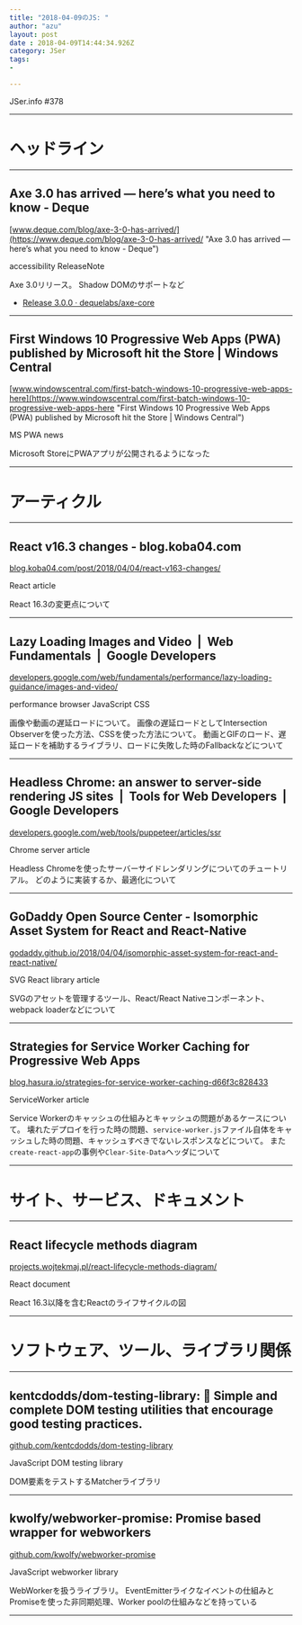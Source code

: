 ```yaml
---
title: "2018-04-09のJS: "
author: "azu"
layout: post
date : 2018-04-09T14:44:34.926Z
category: JSer
tags:
-

---
```


JSer.info #378

----

<h1 class="site-genre">ヘッドライン</h1>

----

## Axe 3.0 has arrived — here’s what you need to know - Deque
[www.deque.com/blog/axe-3-0-has-arrived/](https://www.deque.com/blog/axe-3-0-has-arrived/ "Axe 3.0 has arrived — here’s what you need to know - Deque")
<p class="jser-tags jser-tag-icon"><span class="jser-tag">accessibility</span> <span class="jser-tag">ReleaseNote</span></p>

Axe 3.0リリース。
Shadow DOMのサポートなど

- [Release 3.0.0 · dequelabs/axe-core](https://github.com/dequelabs/axe-core/releases/tag/v3.0.0 "Release 3.0.0 · dequelabs/axe-core")

----

## First Windows 10 Progressive Web Apps (PWA) published by Microsoft hit the Store | Windows Central
[www.windowscentral.com/first-batch-windows-10-progressive-web-apps-here](https://www.windowscentral.com/first-batch-windows-10-progressive-web-apps-here "First Windows 10 Progressive Web Apps (PWA) published by Microsoft hit the Store | Windows Central")
<p class="jser-tags jser-tag-icon"><span class="jser-tag">MS</span> <span class="jser-tag">PWA</span> <span class="jser-tag">news</span></p>

Microsoft StoreにPWAアプリが公開されるようになった


----
<h1 class="site-genre">アーティクル</h1>

----

## React v16.3 changes - blog.koba04.com
[blog.koba04.com/post/2018/04/04/react-v163-changes/](http://blog.koba04.com/post/2018/04/04/react-v163-changes/ "React v16.3 changes - blog.koba04.com")
<p class="jser-tags jser-tag-icon"><span class="jser-tag">React</span> <span class="jser-tag">article</span></p>

React 16.3の変更点について


----

## Lazy Loading Images and Video  |  Web Fundamentals  |  Google Developers
[developers.google.com/web/fundamentals/performance/lazy-loading-guidance/images-and-video/](https://developers.google.com/web/fundamentals/performance/lazy-loading-guidance/images-and-video/ "Lazy Loading Images and Video  |  Web Fundamentals  |  Google Developers")
<p class="jser-tags jser-tag-icon"><span class="jser-tag">performance</span> <span class="jser-tag">browser</span> <span class="jser-tag">JavaScript</span> <span class="jser-tag">CSS</span></p>

画像や動画の遅延ロードについて。
画像の遅延ロードとしてIntersection Observerを使った方法、CSSを使った方法について。
動画とGIFのロード、遅延ロードを補助するライブラリ、ロードに失敗した時のFallbackなどについて


----

## Headless Chrome: an answer to server-side rendering JS sites  |  Tools for Web Developers  |  Google Developers
[developers.google.com/web/tools/puppeteer/articles/ssr](https://developers.google.com/web/tools/puppeteer/articles/ssr "Headless Chrome: an answer to server-side rendering JS sites  |  Tools for Web Developers  |  Google Developers")
<p class="jser-tags jser-tag-icon"><span class="jser-tag">Chrome</span> <span class="jser-tag">server</span> <span class="jser-tag">article</span></p>

Headless Chromeを使ったサーバーサイドレンダリングについてのチュートリアル。
どのように実装するか、最適化について


----

## GoDaddy Open Source Center - Isomorphic Asset System for React and React-Native
[godaddy.github.io/2018/04/04/isomorphic-asset-system-for-react-and-react-native/](https://godaddy.github.io/2018/04/04/isomorphic-asset-system-for-react-and-react-native/ "GoDaddy Open Source Center - Isomorphic Asset System for React and React-Native")
<p class="jser-tags jser-tag-icon"><span class="jser-tag">SVG</span> <span class="jser-tag">React</span> <span class="jser-tag">library</span> <span class="jser-tag">article</span></p>

SVGのアセットを管理するツール、React/React Nativeコンポーネント、webpack loaderなどについて


----

## Strategies for Service Worker Caching for Progressive Web Apps
[blog.hasura.io/strategies-for-service-worker-caching-d66f3c828433](https://blog.hasura.io/strategies-for-service-worker-caching-d66f3c828433 "Strategies for Service Worker Caching for Progressive Web Apps")
<p class="jser-tags jser-tag-icon"><span class="jser-tag">ServiceWorker</span> <span class="jser-tag">article</span></p>

Service Workerのキャッシュの仕組みとキャッシュの問題があるケースについて。
壊れたデプロイを行った時の問題、`service-worker.js`ファイル自体をキャッシュした時の問題、キャッシュすべきでないレスポンスなどについて。
また`create-react-app`の事例や`Clear-Site-Data`ヘッダについて


----
<h1 class="site-genre">サイト、サービス、ドキュメント</h1>

----

## React lifecycle methods diagram
[projects.wojtekmaj.pl/react-lifecycle-methods-diagram/](http://projects.wojtekmaj.pl/react-lifecycle-methods-diagram/ "React lifecycle methods diagram")
<p class="jser-tags jser-tag-icon"><span class="jser-tag">React</span> <span class="jser-tag">document</span></p>

React 16.3以降を含むReactのライフサイクルの図


----
<h1 class="site-genre">ソフトウェア、ツール、ライブラリ関係</h1>

----

## kentcdodds/dom-testing-library: 🐙 Simple and complete DOM testing utilities that encourage good testing practices.
[github.com/kentcdodds/dom-testing-library](https://github.com/kentcdodds/dom-testing-library "kentcdodds/dom-testing-library: 🐙 Simple and complete DOM testing utilities that encourage good testing practices.")
<p class="jser-tags jser-tag-icon"><span class="jser-tag">JavaScript</span> <span class="jser-tag">DOM</span> <span class="jser-tag">testing</span> <span class="jser-tag">library</span></p>

DOM要素をテストするMatcherライブラリ


----

## kwolfy/webworker-promise: Promise based wrapper for webworkers
[github.com/kwolfy/webworker-promise](https://github.com/kwolfy/webworker-promise "kwolfy/webworker-promise: Promise based wrapper for webworkers")
<p class="jser-tags jser-tag-icon"><span class="jser-tag">JavaScript</span> <span class="jser-tag">webworker</span> <span class="jser-tag">library</span></p>

WebWorkerを扱うライブラリ。
EventEmitterライクなイベントの仕組みとPromiseを使った非同期処理、Worker poolの仕組みなどを持っている


----

